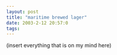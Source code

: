 ```yaml
---
layout: post
title: "maritime brewed lager"
date: 2003-2-12 20:57:0
tags: 
---
```


(insert everything that is on my mind here)




